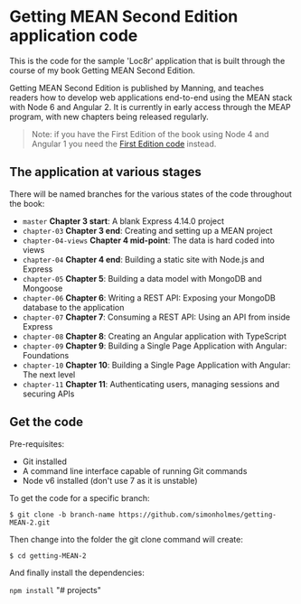 # Getting MEAN Second Edition application code

This is the code for the sample 'Loc8r' application that is built through the course of my book Getting MEAN Second Edition.

Getting MEAN Second Edition is published by Manning, and teaches readers how to develop web applications end-to-end using the MEAN stack with Node 6 and Angular 2. It is currently in early access through the MEAP program, with new chapters being released regularly.

> Note: if you have the First Edition of the book using Node 4 and Angular 1 you need the [First Edition code](https://github.com/simonholmes/getting-MEAN/) instead.

## The application at various stages

There will be named branches for the various states of the code throughout the book:

* `master` **Chapter 3 start**: A blank Express 4.14.0 project
* `chapter-03` **Chapter 3 end**: Creating and setting up a MEAN project
* `chapter-04-views` **Chapter 4 mid-point**: The data is hard coded into views
* `chapter-04` **Chapter 4 end**: Building a static site with Node.js and Express
* `chapter-05` **Chapter 5**: Building a data model with MongoDB and Mongoose
* `chapter-06` **Chapter 6**: Writing a REST API: Exposing your MongoDB database to the application
* `chapter-07` **Chapter 7**: Consuming a REST API: Using an API from inside Express
* `chapter-08` **Chapter 8**: Creating an Angular application with TypeScript
* `chapter-09` **Chapter 9**: Building a Single Page Application with Angular: Foundations
* `chapter-10` **Chapter 10**: Building a Single Page Application with Angular: The next level
* `chapter-11` **Chapter 11**: Authenticating users, managing sessions and securing APIs

## Get the code

Pre-requisites:

* Git installed
* A command line interface capable of running Git commands
* Node v6 installed (don't use 7 as it is unstable)

To get the code for a specific branch:

`$ git clone -b branch-name https://github.com/simonholmes/getting-MEAN-2.git`

Then change into the folder the git clone command will create:

`$ cd getting-MEAN-2`

And finally install the dependencies:

`npm install`
"# projects" 
